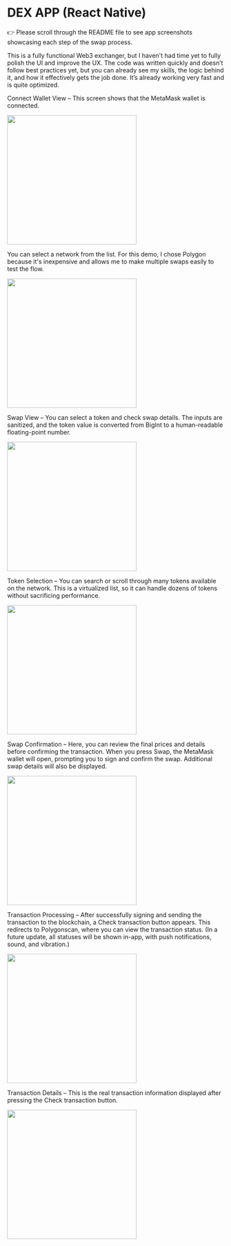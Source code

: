 # DEX APP (React Native)

👉 Please scroll through the README file to see app screenshots showcasing each step of the swap process.

This is a fully functional Web3 exchanger, but I haven't had time yet to fully polish the UI and improve the UX. The code was written quickly and doesn’t follow best practices yet, but you can already see my skills, the logic behind it, and how it effectively gets the job done. It’s already working very fast and is quite optimized.

Connect Wallet View – This screen shows that the MetaMask wallet is connected.

<img src="assets/images/01.jpg" width="300">

You can select a network from the list. For this demo, I chose Polygon because it's inexpensive and allows me to make multiple swaps easily to test the flow.

<img src="assets/images/02.jpg" width="300">

Swap View – You can select a token and check swap details. The inputs are sanitized, and the token value is converted from BigInt to a human-readable floating-point number.

<img src="assets/images/03.jpg" width="300">

Token Selection – You can search or scroll through many tokens available on the network. This is a virtualized list, so it can handle dozens of tokens without sacrificing performance.

<img src="assets/images/04.jpg" width="300">

Swap Confirmation – Here, you can review the final prices and details before confirming the transaction. When you press Swap, the MetaMask wallet will open, prompting you to sign and confirm the swap. Additional swap details will also be displayed.

<img src="assets/images/05.jpg" width="300">

Transaction Processing – After successfully signing and sending the transaction to the blockchain, a Check transaction button appears. This redirects to Polygonscan, where you can view the transaction status. (In a future update, all statuses will be shown in-app, with push notifications, sound, and vibration.)

<img src="assets/images/06.jpg" width="300">

Transaction Details – This is the real transaction information displayed after pressing the Check transaction button.

<img src="assets/images/07.jpg" width="300">
